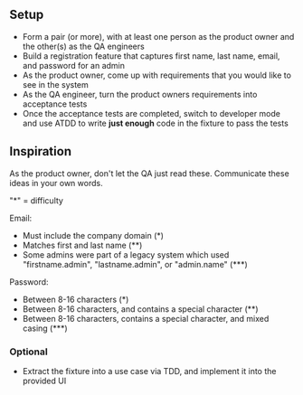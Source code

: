 ## Setup

- Form a pair (or more), with at least one person as the product owner and the other(s) as the QA engineers
- Build a registration feature that captures first name, last name, email, and password for an admin
- As the product owner, come up with requirements that you would like to see in the system
- As the QA engineer, turn the product owners requirements into acceptance tests
- Once the acceptance tests are completed, switch to developer mode and use ATDD to write **just enough** code in the fixture to pass the tests 

## Inspiration

As the product owner, don't let the QA just read these. Communicate these ideas in your own words.

"*" = difficulty

Email:
- Must include the company domain (*)
- Matches first and last name (**)
- Some admins were part of a legacy system which used "firstname.admin", "lastname.admin", or "admin.name" (***)

Password:
- Between 8-16 characters (*)
- Between 8-16 characters, and contains a special character (**)
- Between 8-16 characters, contains a special character, and mixed casing (***)

### Optional

- Extract the fixture into a use case via TDD, and implement it into the provided UI
